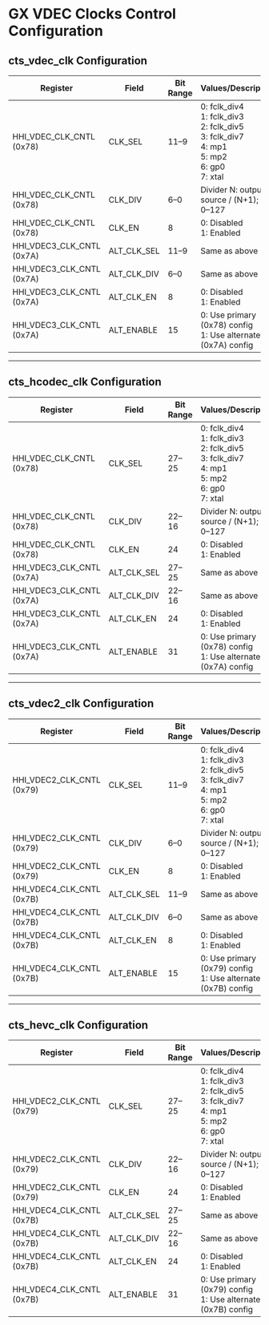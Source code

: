 # GX VDEC Clocks Control Configuration

## cts_vdec_clk Configuration

| Register         | Field         | Bit Range   | Values/Description                                                                          |
|------------------|--------------|-------------|---------------------------------------------------------------------------------------------|
| HHI_VDEC_CLK_CNTL (0x78) | CLK_SEL       | 11–9        | 0: fclk_div4<br>1: fclk_div3<br>2: fclk_div5<br>3: fclk_div7<br>4: mp1<br>5: mp2<br>6: gp0<br>7: xtal   |
| HHI_VDEC_CLK_CNTL (0x78) | CLK_DIV       | 6–0         | Divider N: output = source / (N+1); N = 0–127                                               |
| HHI_VDEC_CLK_CNTL (0x78) | CLK_EN        | 8           | 0: Disabled<br>1: Enabled                                                                   |
| HHI_VDEC3_CLK_CNTL (0x7A) | ALT_CLK_SEL   | 11–9        | Same as above                                                                               |
| HHI_VDEC3_CLK_CNTL (0x7A) | ALT_CLK_DIV   | 6–0         | Same as above                                                                               |
| HHI_VDEC3_CLK_CNTL (0x7A) | ALT_CLK_EN    | 8           | 0: Disabled<br>1: Enabled                                                                   |
| HHI_VDEC3_CLK_CNTL (0x7A) | ALT_ENABLE    | 15          | 0: Use primary (0x78) config<br>1: Use alternate (0x7A) config                              |

***

## cts_hcodec_clk Configuration

| Register         | Field         | Bit Range   | Values/Description                                                                          |
|------------------|--------------|-------------|---------------------------------------------------------------------------------------------|
| HHI_VDEC_CLK_CNTL (0x78) | CLK_SEL       | 27–25       | 0: fclk_div4<br>1: fclk_div3<br>2: fclk_div5<br>3: fclk_div7<br>4: mp1<br>5: mp2<br>6: gp0<br>7: xtal   |
| HHI_VDEC_CLK_CNTL (0x78) | CLK_DIV       | 22–16       | Divider N: output = source / (N+1); N = 0–127                                               |
| HHI_VDEC_CLK_CNTL (0x78) | CLK_EN        | 24          | 0: Disabled<br>1: Enabled                                                                   |
| HHI_VDEC3_CLK_CNTL (0x7A) | ALT_CLK_SEL   | 27–25       | Same as above                                                                               |
| HHI_VDEC3_CLK_CNTL (0x7A) | ALT_CLK_DIV   | 22–16       | Same as above                                                                               |
| HHI_VDEC3_CLK_CNTL (0x7A) | ALT_CLK_EN    | 24          | 0: Disabled<br>1: Enabled                                                                   |
| HHI_VDEC3_CLK_CNTL (0x7A) | ALT_ENABLE    | 31          | 0: Use primary (0x78) config<br>1: Use alternate (0x7A) config                              |

***

## cts_vdec2_clk Configuration

| Register         | Field         | Bit Range   | Values/Description                                                                          |
|------------------|--------------|-------------|---------------------------------------------------------------------------------------------|
| HHI_VDEC2_CLK_CNTL (0x79) | CLK_SEL       | 11–9        | 0: fclk_div4<br>1: fclk_div3<br>2: fclk_div5<br>3: fclk_div7<br>4: mp1<br>5: mp2<br>6: gp0<br>7: xtal   |
| HHI_VDEC2_CLK_CNTL (0x79) | CLK_DIV       | 6–0         | Divider N: output = source / (N+1); N = 0–127                                               |
| HHI_VDEC2_CLK_CNTL (0x79) | CLK_EN        | 8           | 0: Disabled<br>1: Enabled                                                                   |
| HHI_VDEC4_CLK_CNTL (0x7B) | ALT_CLK_SEL   | 11–9        | Same as above                                                                               |
| HHI_VDEC4_CLK_CNTL (0x7B) | ALT_CLK_DIV   | 6–0         | Same as above                                                                               |
| HHI_VDEC4_CLK_CNTL (0x7B) | ALT_CLK_EN    | 8           | 0: Disabled<br>1: Enabled                                                                   |
| HHI_VDEC4_CLK_CNTL (0x7B) | ALT_ENABLE    | 15          | 0: Use primary (0x79) config<br>1: Use alternate (0x7B) config                              |

***

## cts_hevc_clk Configuration

| Register         | Field         | Bit Range   | Values/Description                                                                          |
|------------------|--------------|-------------|---------------------------------------------------------------------------------------------|
| HHI_VDEC2_CLK_CNTL (0x79) | CLK_SEL       | 27–25       | 0: fclk_div4<br>1: fclk_div3<br>2: fclk_div5<br>3: fclk_div7<br>4: mp1<br>5: mp2<br>6: gp0<br>7: xtal   |
| HHI_VDEC2_CLK_CNTL (0x79) | CLK_DIV       | 22–16       | Divider N: output = source / (N+1); N = 0–127                                               |
| HHI_VDEC2_CLK_CNTL (0x79) | CLK_EN        | 24          | 0: Disabled<br>1: Enabled                                                                   |
| HHI_VDEC4_CLK_CNTL (0x7B) | ALT_CLK_SEL   | 27–25       | Same as above                                                                               |
| HHI_VDEC4_CLK_CNTL (0x7B) | ALT_CLK_DIV   | 22–16       | Same as above                                                                               |
| HHI_VDEC4_CLK_CNTL (0x7B) | ALT_CLK_EN    | 24          | 0: Disabled<br>1: Enabled                                                                   |
| HHI_VDEC4_CLK_CNTL (0x7B) | ALT_ENABLE    | 31          | 0: Use primary (0x79) config<br>1: Use alternate (0x7B) config                              |
